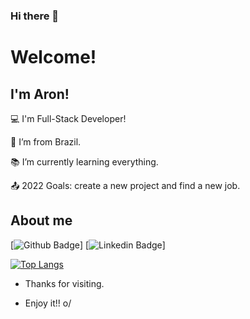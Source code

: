 ### Hi there 👋
# Welcome!

## I'm Aron!

:computer: I'm Full-Stack Developer!

:house_with_garden: I’m from Brazil.

:books: I’m currently learning everything.

:outbox_tray: 2022 Goals: create a new project and find a new job.

## About me

[![Github Badge](https://github.com/AronScap)]           [![Linkedin Badge](https://img.shields.io/badge/-LinkedIn-blue?style=flat-square&logo=Linkedin&logoColor=white&link=https://www.linkedin.com/in/aron-scapinello-selhorst-62b905200/)]



<!-- 
<p>&nbsp;<img align="justify" src="https://github-readme-stats.vercel.app/api?username=AronScap&show_icons=true&locale=en" alt="AronScap" /></p>

-->
[![Top Langs](https://github-readme-stats.vercel.app/api/top-langs/?username=AronScap&layout=compact)](https://github.com/anuraghazra/github-readme-stats)


- Thanks for visiting.

- Enjoy it!! o/


<!--
**AronScap/AronScap** is a ✨ _special_ ✨ repository because its `README.md` (this file) appears on your GitHub profile.

Here are some ideas to get you started:

- 🔭 I’m currently working on ...
- 🌱 I’m currently learning ...
- 👯 I’m looking to collaborate on ...
- 🤔 I’m looking for help with ...
- 💬 Ask me about ...
- 📫 How to reach me: ...
- 😄 Pronouns: ...
- ⚡ Fun fact: ...
-->
